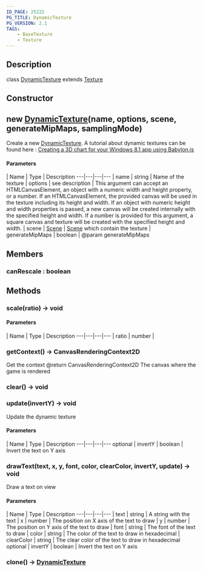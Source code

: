 ```yaml
---
ID_PAGE: 25222
PG_TITLE: DynamicTexture
PG_VERSION: 2.1
TAGS:
    - BaseTexture
    - Texture
---
```

## Description

class [DynamicTexture](/classes/2.4/DynamicTexture) extends [Texture](/classes/2.4/Texture)



## Constructor

## new [DynamicTexture](/classes/2.4/DynamicTexture)(name, options, scene, generateMipMaps, samplingMode)

Create a new [DynamicTexture](/classes/2.4/DynamicTexture).
A tutorial about dynamic textures can be found here : [Creating a 3D chart for your Windows 8.1 app using Babylon.js](https://www.eternalcoding.com/?p=253)

#### Parameters
 | Name | Type | Description
---|---|---|---
 | name | string |    Name of the texture
 | options | see description |   This argument can accept an HTMLCanvasElement, an object with a numeric width and height property, or a number.  If an HTMLCanvasElement, the provided canvas will be used in the texture including its height and width.  If an object with numeric height and width properties is passed, a new canvas will be created internally with the specified height and width.  If a number is provided for this argument, a square canvas and texture will be created with the specified height and width. 
 | scene | [Scene](/classes/2.4/Scene) |    [Scene](/classes/2.4/Scene) which contain the texture
 | generateMipMaps | boolean |    @param generateMipMaps
## Members

### canRescale : boolean



## Methods

### scale(ratio) &rarr; void



#### Parameters
 | Name | Type | Description
---|---|---|---
 | ratio | number |    

### getContext() &rarr; CanvasRenderingContext2D

Get the context
@return CanvasRenderingContext2D The canvas where the game is rendered
### clear() &rarr; void


### update(invertY) &rarr; void

Update the dynamic texture

#### Parameters
 | Name | Type | Description
---|---|---|---
optional | invertY | boolean |    Invert the text on Y axis

### drawText(text, x, y, font, color, clearColor, invertY, update) &rarr; void

Draw a text on view

#### Parameters
 | Name | Type | Description
---|---|---|---
 | text | string |    A string with the text
 | x | number |    The position on X axis of the text to draw
 | y | number |    The position on Y axis of the text to draw
 | font | string |    The font of the text to draw
 | color | string |    The color of the text to draw in hexadecimal
 | clearColor | string |    The clear color of the text to draw in hexadecimal
optional | invertY | boolean |    Invert the text on Y axis
### clone() &rarr; [DynamicTexture](/classes/2.4/DynamicTexture)


